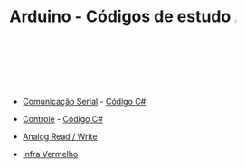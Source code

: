 # Arduino - Códigos de estudo <img src="http://www.freeiconspng.com/uploads/arduino-icon-2.png" width="3%" >

* [Comunicação Serial](https://github.com/CristianoRC/Arduino/blob/master/Comunica%C3%A7%C3%A3o%20Serial/Serial.ino) - [Código C# ](https://gist.github.com/CristianoRC/70fe9d059898171e9c1c0e11d7e656a7)

* [Controle](https://github.com/CristianoRC/Arduino/blob/master/Controle/Controle.ino) - [Código C# ](https://gist.github.com/CristianoRC/f76954e79354826d4ecb47907a70831b)

* [Analog Read / Write](https://github.com/CristianoRC/Arduino/blob/master/Analog/Analog.ino)

* [Infra Vermelho](https://github.com/CristianoRC/Arduino/blob/master/InfraVermelho)
